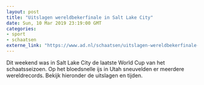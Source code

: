 ```yaml
---
layout: post
title: "Uitslagen wereldbekerfinale in Salt Lake City"
date: Sun, 10 Mar 2019 23:19:00 GMT
categories: 
- sport 
- schaatsen 
externe_link: "https://www.ad.nl/schaatsen/uitslagen-wereldbekerfinale-in-salt-lake-city~ab441a98/"
---
```


Dit weekend was in Salt Lake City de laatste World Cup van het schaatsseizoen. Op het bloedsnelle ijs in Utah sneuvelden er meerdere wereldrecords. Bekijk hieronder de uitslagen en tijden.
